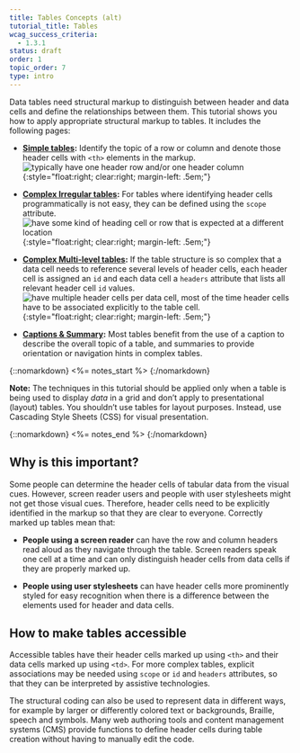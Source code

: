 ```yaml
---
title: Tables Concepts (alt)
tutorial_title: Tables
wcag_success_criteria:
  - 1.3.1
status: draft
order: 1
topic_order: 7
type: intro
---
```


Data tables need structural markup to distinguish between header and data cells and define the relationships between them. This tutorial shows you how to apply appropriate structural markup to tables. It includes the following pages:

-   **[Simple tables](simple.html):** Identify the topic of a row or column and denote those header cells with `<th>` elements in the markup.
    ![ typically have one header row and/or one header column](img-simple.png){:style="float:right; clear:right; margin-left: .5em;"}

-   **[Complex Irregular tables](irregular.html):**  For tables where identifying header cells programmatically is not easy, they can be defined using the `scope` attribute.
    ![ have some kind of heading cell or row that is expected at a different location](img-irreg.png){:style="float:right; clear:right; margin-left: .5em;"}

-   **[Complex Multi-level tables](multi-level.html):** If the table structure is so complex that a data cell needs to reference several levels of header cells, each header cell is assigned an `id` and each data cell a `headers` attribute that lists all relevant header cell `id` values.
    ![ have multiple header cells per data cell, most of the time header cells have to be associated explicitly to the table cell.](img-multi.png){:style="float:right; clear:right; margin-left: .5em;"}

-   **[Captions & Summary](caption-summary.html):** Most tables benefit from the use of a caption to describe the overall topic of a table, and summaries to provide orientation or navigation hints in complex tables.


{::nomarkdown}
<%= notes_start %>
{:/nomarkdown}

**Note:** The techniques in this tutorial should be applied only when a table is being used to display _data_ in a grid and don’t apply to presentational (layout) tables. You shouldn’t use tables for layout purposes. Instead, use Cascading Style Sheets (CSS) for visual presentation.

{::nomarkdown}
<%= notes_end %>
{:/nomarkdown}


## Why is this important?

Some people can determine the header cells of tabular data from the visual cues. However, screen reader users and people with user stylesheets might not get those visual cues. Therefore, header cells need to be explicitly identified in the markup so that they are clear to everyone. Correctly marked up tables mean that:

-   **People using a screen reader** can have the row and column headers read aloud as they navigate through the table. Screen readers speak one cell at a time and can only distinguish header cells from data cells if they are properly marked up.

-   **People using user stylesheets** can have header cells more prominently styled for easy recognition when there is a difference between the elements used for header and data cells.

## How to make tables accessible

Accessible tables have their header cells marked up using `<th>` and their data cells marked up using `<td>`. For more complex tables, explicit associations may be needed using `scope` or `id` and `headers` attributes, so that they can be interpreted by assistive technologies.

The structural coding can also be used to represent data in different ways, for example by larger or differently colored text or backgrounds, Braille, speech and symbols. Many web authoring tools and content management systems (CMS) provide functions to define header cells during table creation without having to manually edit the code.

